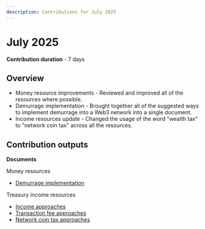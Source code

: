 ```yaml
---
description: Contributions for July 2025
---
```


# July 2025

**Contribution duration** - 7 days

## Overview

* Money resource improvements - Reviewed and improved all of the resources where possible.
* Demurrage implementation - Brought together all of the suggested ways to implement demurrage into a Web3 network into a single document.
* Income resources update - Changed the usage of the word "wealth tax" to "network coin tax" across all the resources.

## Contribution outputs

**Documents**

Money resources

* [Demurrage implementation](https://money.web3economy.io/web3-network-coin/demurrage-implementation)

Treasury income resources

* [Income approaches](https://income.treasuries.io/approaches/income-approaches)
* [Transaction fee approaches](https://app.gitbook.com/o/jOQu4b6VLDxaQsg2rVwG/s/zQLAwDu1M3Ts4d7syiK4/)
* [Network coin tax approaches](https://income.treasuries.io/approaches/network-coin-tax-approaches)
